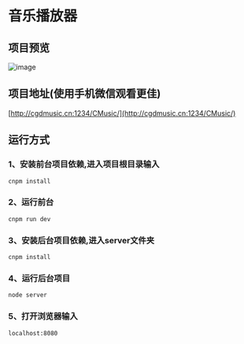 # 音乐播放器

## 项目预览

![image](https://github.com/hhzzcc/CMusic/blob/master/CMusic.gif)

## 项目地址(使用手机微信观看更佳)


[http://cgdmusic.cn:1234/CMusic/](http://cgdmusic.cn:1234/CMusic/)


## 运行方式

### 1、安装前台项目依赖,进入项目根目录输入


```
cnpm install
```
### 2、运行前台


```
cnpm run dev
```
### 3、安装后台项目依赖,进入server文件夹


```
cnpm install
```
### 4、运行后台项目


```
node server
```
### 5、打开浏览器输入


```
localhost:8080
```





